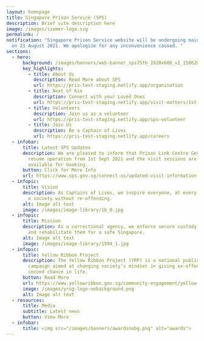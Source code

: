 ```yaml
---
layout: homepage
title: Singapore Prison Service (SPS)
description: Brief site description here
image: /images/isomer-logo.svg
permalink: /
notification: "Singapore Prison Service website will be undergoing maintenance
  on 21 August 2021. We apologize for any inconvenience caused. "
sections:
  - hero:
      background: /images/banners/web-banner_sps75th_1920x600_v1_15062021-compressed.jpg
      key_highlights:
        - title: About Us
          description: Read More about SPS
          url: https://pris-test-staging.netlify.app/organisation
        - title: Next of Kin
          description: Connect with your Loved Ones
          url: https://pris-test-staging.netlify.app/visit-matters/1st-time-visitor
        - title: Volunteers
          description: Join us as a volunteer
          url: https://pris-test-staging.netlify.app/sps-volunteer
        - title: Join Us
          description: Be a Captain of Lives
          url: https://pris-test-staging.netlify.app/careers
  - infobar:
      title: Latest SPS Updates
      description: We are pleased to inform that Prison Link Centre Geylang Bahru will
        resume operation from 1st Sept 2021 and the visit sessions are now
        available for booking.
      button: Click for More Info
      url: https://www.sps.gov.sg/connect-us/updated-visit-information
  - infopic:
      title: Vision
      description: As Captains of Lives, we inspire everyone, at every chance, towards
        a society without re-offending.
      alt: Image alt text
      image: /images/image-library/1b_0.jpg
  - infopic:
      title: Mission
      description: As a correctional agency, we enforce secure custody of offenders
        and rehabilitate them for a safe Singapore.
      alt: Image alt text
      image: /images/image-library/1994_1.jpg
  - infopic:
      title: Yellow Ribbon Project
      description: The Yellow Ribbon Project (YRP) is a national public engagement
        campaign aimed at changing society’s mindset in giving ex-offenders a
        second chance in life.
      button: Read More
      url: https://www.yellowribbon.gov.sg/community-engagement/yellow-ribbon-project
      image: /images/yrsg-logo-nobackground.png
      alt: Image alt text
  - resources:
      title: Media
      subtitle: Latest news
      button: View More
  - infobar:
      title: <img src="/images/banners/awardsnobg.png" alt="awards">
---
```

